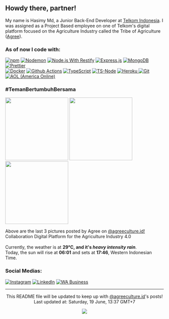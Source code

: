 <h2>Howdy there, partner!</h2>


<p>My name is Hasimy Md, a Junior Back-End Developer at <a href="https://telkom.co.id/sites/about-telkom/en_US/page/profile-and-brief-history-24" target="_blank">Telkom Indonesia</a>. I was assigned as a Project Based employee on one of Telkom's digital platform focused on the Agriculture Industry called the Tribe of Agriculture (<a href="https://agreeculture.id" target="_blank">Agree</a>).</p>
<h3>As of now I code with:</h3>
<p>
  <a href="https://www.npmjs.com"><img alt="npm" src="https://img.shields.io/badge/-NPM-CB3837?style=flat-square&logo=npm&logoColor=white" /></a>
  <a href="https://www.npmjs.com/package/nodemon"><img alt="Nodemon" src="https://img.shields.io/badge/-Nodemon-76D04B?style=flat-square&logo=nodemon&logoColor=white" /></a>
  <a href="http://restify.com"><img alt="Node.js With Restify" src="https://img.shields.io/badge/-Node.js%20With%20Restify-43853d?style=flat-square&logo=Node.js&logoColor=white" /></a>
  <a href="https://www.expressjs.com"><img alt="Express.js" src="https://img.shields.io/badge/-Express.js-000000?style=flat-square&logo=express&logoColor=white" /></a>
  <a href="https://www.mongodb.com"><img alt="MongoDB" src="https://img.shields.io/badge/-MongoDB-13aa52?style=flat-square&logo=mongodb&logoColor=white" /></a>
  <a href="https://www.prettier.io"><img alt="Prettier" src="https://img.shields.io/badge/-Prettier-F7B93E?style=flat-square&logo=prettier&logoColor=white" /></a><br />
  <a href="https://www.docker.com"><img alt="Docker" src="https://img.shields.io/badge/-Docker-46a2f1?style=flat-square&logo=docker&logoColor=white" /></a>
  <a href="https://www.github.com/features/actions"><img alt="Github Actions" src="https://img.shields.io/badge/-Github_Actions-2088FF?style=flat-square&logo=github-actions&logoColor=white" /></a>
  <a href="https://www.typescriptlang.org"><img alt="TypeScript" src="https://img.shields.io/badge/-TypeScript-007ACC?style=flat-square&logo=typescript&logoColor=white" /></a>
  <a href="https://www.npmjs.com/package/ts-node"><img alt="TS-Node" src="https://img.shields.io/badge/-TypeScript%20Node-3178C6?style=flat-square&logo=ts-node&logoColor=white" /></a>
  <a href="https://www.heroku.com"><img alt="Heroku" src="https://img.shields.io/badge/-Heroku-430098?style=flat-square&logo=heroku&logoColor=white" />
  <a href="https://www.git-scm.com"><img alt="Git" src="https://img.shields.io/badge/-Git-F05032?style=flat-square&logo=git&logoColor=white" /></a>
  <a href="https://www.aol.com"><img alt="AOL (America Online)" src="https://img.shields.io/badge/-AOL-3399FF?style=flat-square&logo=aol&logoColor=white" /></a>
  
</p>
<h3>#TemanBertumbuhBersama <img src="https://www.flaticon.com/svg/static/icons/svg/843/843298.svg" width="13"/></h3>
<p><img width="200" src="https:&#x2F;&#x2F;www.picuki.com&#x2F;hosted-by-instagram&#x2F;url&#x3D;https%3A%7C%7C%7C%7Cinstagram.fiev22-1.fna.fbcdn.net%7C%7Cv%7C%7Ct51.2885-15%7C%7Csh0.08%7C%7Ce35%7C%7Cs640x640%7C%7C202165992_556319529083385_7856406017779946155_n.jpg%3Ftp%3D1%26_nc_ht%3Dinstagram.fiev22-1.fna.fbcdn.net%26_nc_cat%3D109%26_nc_ohc%3Dwhnnmu_zUvwAX8qZSpt%26edm%3DABfd0MgBAAAA%26ccb%3D7-4%26oh%3Dd2e905b5f82a8c956a4f1716570b91c7%26oe%3D60D480CE%26_nc_sid%3D7bff83" /> <img width="200" src="https:&#x2F;&#x2F;www.picuki.com&#x2F;hosted-by-instagram&#x2F;url&#x3D;https%3A%7C%7C%7C%7Cinstagram.fiev22-2.fna.fbcdn.net%7C%7Cv%7C%7Ct51.2885-15%7C%7Csh0.08%7C%7Ce35%7C%7Cs640x640%7C%7C191266084_275270127680632_7232031489427140190_n.jpg%3Ftp%3D1%26_nc_ht%3Dinstagram.fiev22-2.fna.fbcdn.net%26_nc_cat%3D104%26_nc_ohc%3Do9itA4ak4OkAX8VsSSv%26edm%3DABfd0MgBAAAA%26ccb%3D7-4%26oh%3D92d05a88ef7b307e13cfe86d4901a1d1%26oe%3D60D49047%26_nc_sid%3D7bff83" /> <img width="200" src="https:&#x2F;&#x2F;www.picuki.com&#x2F;hosted-by-instagram&#x2F;url&#x3D;https%3A%7C%7C%7C%7Cinstagram.fiev22-1.fna.fbcdn.net%7C%7Cv%7C%7Ct51.2885-15%7C%7Csh0.08%7C%7Ce35%7C%7Cs640x640%7C%7C200930761_394519075524447_6550126128956135488_n.jpg%3Ftp%3D1%26_nc_ht%3Dinstagram.fiev22-1.fna.fbcdn.net%26_nc_cat%3D103%26_nc_ohc%3D0RPXTPuY02IAX8gXjQN%26edm%3DABfd0MgBAAAA%26ccb%3D7-4%26oh%3Dd1edb1de4133a6993ec9cde055ca1fad%26oe%3D60D511B1%26_nc_sid%3D7bff83" /></p>
<p>Above are the last 3 pictures posted by Agree on <a href="https://www.instagram.com/agreeculture.id/" target="_blank">@agreeculture.id!</a><br/>Collaboration Digital Platform for the Agriculture Industry 4.0</a><br/><br/>Currently, the weather is at <b> 29°C, and it's <i>heavy intensity rain</i></b>.</br>Today, the sun will rise at <b>06:01</b> and sets at <b>17:46</b>, Western Indonesian Time.</p>
<h3>Social Medias:</h3>
<p><a href="https://instagram.com/hasimy.md" target="_blank"><img alt="Instagram" src="https://img.shields.io/badge/Instagram-%2312100E.svg?&style=for-the-badge&logo=Instagram&logoColor=white" /></a> <a href="https://www.linkedin.com/in/hasimy-as/" target="_blank"><img alt="LinkedIn" src="https://img.shields.io/badge/linkedin-%2312100E.svg?&style=for-the-badge&logo=linkedin&logoColor=white" /></a> <a href="https://wa.me/6285156098182" target="_blank"><img alt="WA Business" src="https://img.shields.io/badge/WA Business-%2312100E.svg?&style=for-the-badge&logo=Whatsapp&logoColor=white" /></a>
</p>

------------
<p align="center">This README file will be updated to keep up with <a href="https://www.instagram.com/agreeculture.id/" target="_blank">@agreeculture.id</a>'s posts!</br>Last updated at: Saturday, 19 June, 13:37 GMT+7<br /></p>
<p align="center"><img src="https://github.com/hasimy-as/hasimy-as/workflows/README%20build/badge.svg" /></p>
